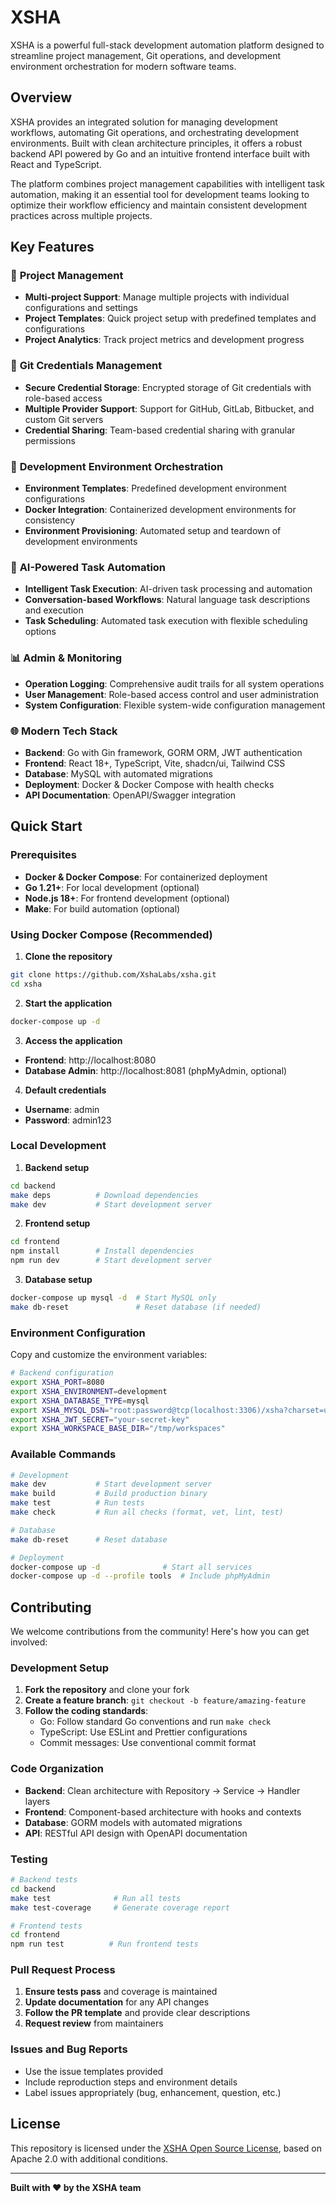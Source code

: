 # XSHA

XSHA is a powerful full-stack development automation platform designed to streamline project management, Git operations, and development environment orchestration for modern software teams.

## Overview

XSHA provides an integrated solution for managing development workflows, automating Git operations, and orchestrating development environments. Built with clean architecture principles, it offers a robust backend API powered by Go and an intuitive frontend interface built with React and TypeScript.

The platform combines project management capabilities with intelligent task automation, making it an essential tool for development teams looking to optimize their workflow efficiency and maintain consistent development practices across multiple projects.

## Key Features

### 🎯 **Project Management**

- **Multi-project Support**: Manage multiple projects with individual configurations and settings
- **Project Templates**: Quick project setup with predefined templates and configurations
- **Project Analytics**: Track project metrics and development progress

### 🔐 **Git Credentials Management**

- **Secure Credential Storage**: Encrypted storage of Git credentials with role-based access
- **Multiple Provider Support**: Support for GitHub, GitLab, Bitbucket, and custom Git servers
- **Credential Sharing**: Team-based credential sharing with granular permissions

### 🚀 **Development Environment Orchestration**

- **Environment Templates**: Predefined development environment configurations
- **Docker Integration**: Containerized development environments for consistency
- **Environment Provisioning**: Automated setup and teardown of development environments

### 🤖 **AI-Powered Task Automation**

- **Intelligent Task Execution**: AI-driven task processing and automation
- **Conversation-based Workflows**: Natural language task descriptions and execution
- **Task Scheduling**: Automated task execution with flexible scheduling options

### 📊 **Admin & Monitoring**

- **Operation Logging**: Comprehensive audit trails for all system operations
- **User Management**: Role-based access control and user administration
- **System Configuration**: Flexible system-wide configuration management

### 🌐 **Modern Tech Stack**

- **Backend**: Go with Gin framework, GORM ORM, JWT authentication
- **Frontend**: React 18+, TypeScript, Vite, shadcn/ui, Tailwind CSS
- **Database**: MySQL with automated migrations
- **Deployment**: Docker & Docker Compose with health checks
- **API Documentation**: OpenAPI/Swagger integration

## Quick Start

### Prerequisites

- **Docker & Docker Compose**: For containerized deployment
- **Go 1.21+**: For local development (optional)
- **Node.js 18+**: For frontend development (optional)
- **Make**: For build automation (optional)

### Using Docker Compose (Recommended)

1. **Clone the repository**

```bash
git clone https://github.com/XshaLabs/xsha.git
cd xsha
```

2. **Start the application**

```bash
docker-compose up -d
```

3. **Access the application**

- **Frontend**: http://localhost:8080
- **Database Admin**: http://localhost:8081 (phpMyAdmin, optional)

4. **Default credentials**

- **Username**: admin
- **Password**: admin123

### Local Development

1. **Backend setup**

```bash
cd backend
make deps          # Download dependencies
make dev           # Start development server
```

2. **Frontend setup**

```bash
cd frontend
npm install        # Install dependencies
npm run dev        # Start development server
```

3. **Database setup**

```bash
docker-compose up mysql -d  # Start MySQL only
make db-reset               # Reset database (if needed)
```

### Environment Configuration

Copy and customize the environment variables:

```bash
# Backend configuration
export XSHA_PORT=8080
export XSHA_ENVIRONMENT=development
export XSHA_DATABASE_TYPE=mysql
export XSHA_MYSQL_DSN="root:password@tcp(localhost:3306)/xsha?charset=utf8mb4&parseTime=True&loc=Local"
export XSHA_JWT_SECRET="your-secret-key"
export XSHA_WORKSPACE_BASE_DIR="/tmp/workspaces"
```

### Available Commands

```bash
# Development
make dev           # Start development server
make build         # Build production binary
make test          # Run tests
make check         # Run all checks (format, vet, lint, test)

# Database
make db-reset      # Reset database

# Deployment
docker-compose up -d              # Start all services
docker-compose up -d --profile tools  # Include phpMyAdmin
```

## Contributing

We welcome contributions from the community! Here's how you can get involved:

### Development Setup

1. **Fork the repository** and clone your fork
2. **Create a feature branch**: `git checkout -b feature/amazing-feature`
3. **Follow the coding standards**:
   - Go: Follow standard Go conventions and run `make check`
   - TypeScript: Use ESLint and Prettier configurations
   - Commit messages: Use conventional commit format

### Code Organization

- **Backend**: Clean architecture with Repository → Service → Handler layers
- **Frontend**: Component-based architecture with hooks and contexts
- **Database**: GORM models with automated migrations
- **API**: RESTful API design with OpenAPI documentation

### Testing

```bash
# Backend tests
cd backend
make test              # Run all tests
make test-coverage     # Generate coverage report

# Frontend tests
cd frontend
npm run test          # Run frontend tests
```

### Pull Request Process

1. **Ensure tests pass** and coverage is maintained
2. **Update documentation** for any API changes
3. **Follow the PR template** and provide clear descriptions
4. **Request review** from maintainers

### Issues and Bug Reports

- Use the issue templates provided
- Include reproduction steps and environment details
- Label issues appropriately (bug, enhancement, question, etc.)

## License

This repository is licensed under the [XSHA Open Source License](LICENSE), based on Apache 2.0 with additional conditions.

---

**Built with ❤️ by the XSHA team**
